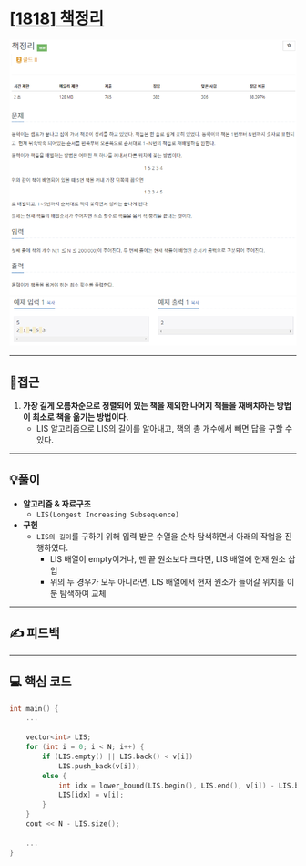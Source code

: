 # [[1818] 책정리](https://www.acmicpc.net/problem/1818)

![](imgs/1.PNG)
![](imgs/2.PNG)
___
## 🤔접근
1. <b>가장 길게 오름차순으로 정렬되어 있는 책을 제외한 나머지 책들을 재배치하는 방법이 최소로 책을 옮기는 방법이다.</b>
	- LIS 알고리즘으로 LIS의 길이를 알아내고, 책의 총 개수에서 빼면 답을 구할 수 있다.
___
## 💡풀이
- <B>알고리즘 & 자료구조</B>
	- `LIS(Longest Increasing Subsequence)`
- <b>구현</b>
	- `LIS의 길이`를 구하기 위해 입력 받은 수열을 순차 탐색하면서 아래의 작업을 진행하였다.
		- LIS 배열이 empty이거나, 맨 끝 원소보다 크다면, LIS 배열에 현재 원소 삽입
		- 위의 두 경우가 모두 아니라면, LIS 배열에서 현재 원소가 들어갈 위치를 이분 탐색하여 교체
___
## ✍ 피드백
___
## 💻 핵심 코드
```c++
int main() {
	...

	vector<int> LIS;
	for (int i = 0; i < N; i++) {
		if (LIS.empty() || LIS.back() < v[i])
			LIS.push_back(v[i]);
		else {
			int idx = lower_bound(LIS.begin(), LIS.end(), v[i]) - LIS.begin();
			LIS[idx] = v[i];
		}
	}
	cout << N - LIS.size();

	...
}
```